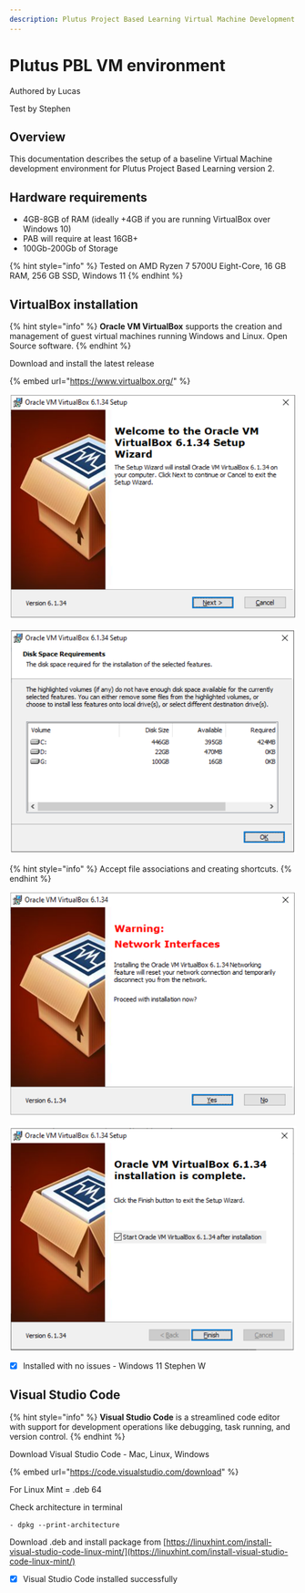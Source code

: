 ```yaml
---
description: Plutus Project Based Learning Virtual Machine Development environment
---
```


# Plutus PBL VM environment

Authored by Lucas

Test by Stephen

## Overview

This documentation describes the setup of a baseline Virtual Machine development environment for Plutus Project Based Learning version 2.

## Hardware requirements <a href="#docs-internal-guid-3b498049-7fff-bc94-b3e2-df824b7be1c7" id="docs-internal-guid-3b498049-7fff-bc94-b3e2-df824b7be1c7"></a>

* 4GB-8GB of RAM (ideally +4GB if you are running VirtualBox over Windows 10)
* PAB will require at least 16GB+
* 100Gb-200Gb of Storage

{% hint style="info" %}
Tested on AMD Ryzen 7 5700U Eight-Core, 16 GB RAM, 256 GB SSD, Windows 11
{% endhint %}

## VirtualBox installation

{% hint style="info" %}
**Oracle VM VirtualBox** supports the creation and management of guest virtual machines running Windows and Linux. Open Source software.
{% endhint %}

Download and install the latest release

{% embed url="https://www.virtualbox.org/" %}

![](<../.gitbook/assets/Screenshot 2022-07-12 140204.png>)

![](<../.gitbook/assets/Screenshot 2022-07-12 140331.png>)

{% hint style="info" %}
Accept file associations and creating shortcuts.
{% endhint %}

![](<../.gitbook/assets/Screenshot 2022-07-12 140820.png>)

![](<../.gitbook/assets/Screenshot 2022-07-12 142051.png>)

* [x] Installed with no issues - Windows 11 Stephen W

## V**isual Studio Code**

{% hint style="info" %}
**Visual Studio Code** is a streamlined code editor with support for development operations like debugging, task running, and version control.
{% endhint %}

Download Visual Studio Code - Mac, Linux, Windows

{% embed url="https://code.visualstudio.com/download" %}

For Linux Mint = .deb 64

Check architecture in terminal

```
- dpkg --print-architecture
```

Download .deb and install package from [https://linuxhint.com/install-visual-studio-code-linux-mint/](https://linuxhint.com/install-visual-studio-code-linux-mint/)

* [x] Visual Studio Code installed successfully
